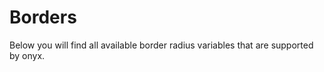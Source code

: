 # Borders

Below you will find all available border radius variables that are supported by onyx.

<script lang="ts" setup>
import OnyxBorderRadiusVariables from "../.vitepress/components/OnyxBorderRadiusVariables.vue"
</script>

<OnyxBorderRadiusVariables />
